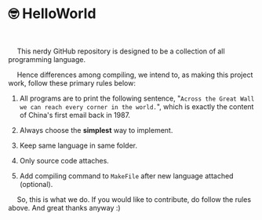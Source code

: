 # 🤓 HelloWorld

&nbsp;

&emsp; This nerdy GitHub repository is designed to be a collection of all programming language.

&emsp; Hence differences among compiling, we intend to, as making this project work, follow these primary rules below:

1. All programs are to print the following sentence, "`Across the Great Wall we can reach every corner in the world.`", which is exactly the content of China's first email back in 1987.

2. Always choose the **simplest** way to implement.

3. Keep same language in same folder.

4. Only source code attaches.

5. Add compiling command to `MakeFile` after new language attached (optional).

&emsp; So, this is what we do. If you would like to contribute, do follow the rules above. And great thanks anyway :)
